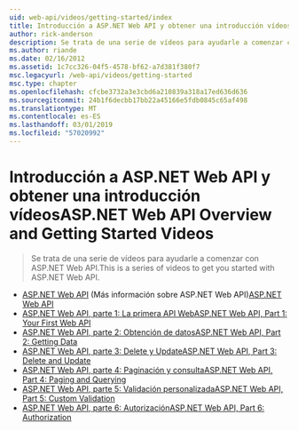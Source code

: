 ```yaml
---
uid: web-api/videos/getting-started/index
title: Introducción a ASP.NET Web API y obtener una introducción vídeos | Microsoft Docs
author: rick-anderson
description: Se trata de una serie de vídeos para ayudarle a comenzar con ASP.NET Web API.
ms.author: riande
ms.date: 02/16/2012
ms.assetid: 1c7cc326-04f5-4578-bf62-a7d381f380f7
msc.legacyurl: /web-api/videos/getting-started
msc.type: chapter
ms.openlocfilehash: cfcbe3732a3e3cbd6a210839a318a17ed636d636
ms.sourcegitcommit: 24b1f6decbb17bb22a45166e5fdb0845c65af498
ms.translationtype: MT
ms.contentlocale: es-ES
ms.lasthandoff: 03/01/2019
ms.locfileid: "57020992"
---
```

<a name="aspnet-web-api-overview-and-getting-started-videos"></a><span data-ttu-id="6ed32-103">Introducción a ASP.NET Web API y obtener una introducción vídeos</span><span class="sxs-lookup"><span data-stu-id="6ed32-103">ASP.NET Web API Overview and Getting Started Videos</span></span>
====================
> <span data-ttu-id="6ed32-104">Se trata de una serie de vídeos para ayudarle a comenzar con ASP.NET Web API.</span><span class="sxs-lookup"><span data-stu-id="6ed32-104">This is a series of videos to get you started with ASP.NET Web API.</span></span>


- <span data-ttu-id="6ed32-105">[ASP.NET Web API](aspnet-web-api.md) (Más información sobre ASP.NET Web API)</span><span class="sxs-lookup"><span data-stu-id="6ed32-105">[ASP.NET Web API](aspnet-web-api.md)</span></span>
- [<span data-ttu-id="6ed32-106">ASP.NET Web API, parte 1: La primera API Web</span><span class="sxs-lookup"><span data-stu-id="6ed32-106">ASP.NET Web API, Part 1: Your First Web API</span></span>](your-first-web-api.md)
- [<span data-ttu-id="6ed32-107">ASP.NET Web API, parte 2: Obtención de datos</span><span class="sxs-lookup"><span data-stu-id="6ed32-107">ASP.NET Web API, Part 2: Getting Data</span></span>](getting-data.md)
- [<span data-ttu-id="6ed32-108">ASP.NET Web API, parte 3: Delete y Update</span><span class="sxs-lookup"><span data-stu-id="6ed32-108">ASP.NET Web API, Part 3: Delete and Update</span></span>](delete-and-update.md)
- [<span data-ttu-id="6ed32-109">ASP.NET Web API, parte 4: Paginación y consulta</span><span class="sxs-lookup"><span data-stu-id="6ed32-109">ASP.NET Web API, Part 4: Paging and Querying</span></span>](paging-and-querying.md)
- [<span data-ttu-id="6ed32-110">ASP.NET Web API, parte 5: Validación personalizada</span><span class="sxs-lookup"><span data-stu-id="6ed32-110">ASP.NET Web API, Part 5: Custom Validation</span></span>](custom-validation.md)
- [<span data-ttu-id="6ed32-111">ASP.NET Web API, parte 6: Autorización</span><span class="sxs-lookup"><span data-stu-id="6ed32-111">ASP.NET Web API, Part 6: Authorization</span></span>](authorization.md)
